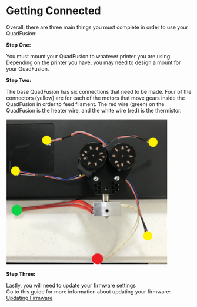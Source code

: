 # Getting Connected

Overall, there are three main things you must complete in order to use your QuadFusion:

**Step One:**

You must mount your QuadFusion to whatever printer you are using. Depending on the printer you have, you may need to design a mount for your QuadFusion. 

**Step Two:**

The base QuadFusion has six connections that need to be made. Four of the connectors \(yellow\) are for each of the motors that move gears inside the QuadFusion in order to feed filament. The red wire \(green\) on the QuadFusion is the heater wire, and the white wire \(red\) is the thermistor. 

![](../.gitbook/assets/image%20%286%29.png)

**Step Three:**

Lastly, you will need to update your firmware settings  
Go to this guide for more information about updating your firmware: [Updating Firmware](updating-firmware.md)

